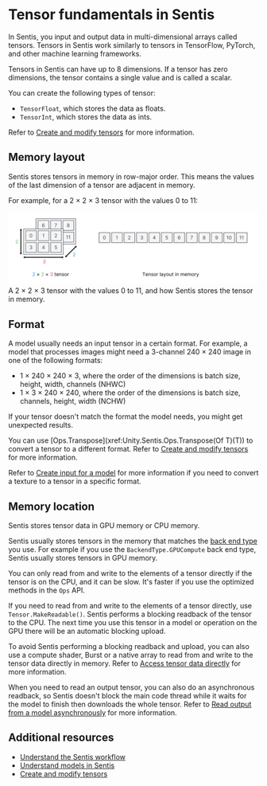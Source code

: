 # Tensor fundamentals in Sentis

In Sentis, you input and output data in multi-dimensional arrays called tensors. Tensors in Sentis work similarly to tensors in TensorFlow, PyTorch, and other machine learning frameworks.

Tensors in Sentis can have up to 8 dimensions. If a tensor has zero dimensions, the tensor contains a single value and is called a scalar.

You can create the following types of tensor:

- `TensorFloat`, which stores the data as floats.
- `TensorInt`, which stores the data as ints.

Refer to [Create and modify tensors](do-basic-tensor-operations.md) for more information.

## Memory layout

Sentis stores tensors in memory in row-major order. This means the values of the last dimension of a tensor are adjacent in memory.

For example, for a 2 × 2 × 3 tensor with the values 0 to 11:

![](images/tensor-memory-layout.svg)
A 2 × 2 × 3 tensor with the values 0 to 11, and how Sentis stores the tensor in memory.

## Format

A model usually needs an input tensor in a certain format. For example, a model that processes images might need a 3-channel 240 × 240 image in one of the following formats:

- 1 × 240 × 240 × 3, where the order of the dimensions is batch size, height, width, channels (NHWC)
- 1 × 3 × 240 × 240, where the order of the dimensions is batch size, channels, height, width (NCHW)

If your tensor doesn't match the format the model needs, you might get unexpected results. 

You can use [Ops.Transpose](xref:Unity.Sentis.Ops.Transpose(Of T)(T)) to convert a tensor to a different format. Refer to [Create and modify tensors](do-basic-tensor-operations.md) for more information.

Refer to [Create input for a model](create-an-input-tensor.md) for more information if you need to convert a texture to a tensor in a specific format.

## Memory location

Sentis stores tensor data in GPU memory or CPU memory.

Sentis usually stores tensors in the memory that matches the [back end type](create-an-engine.md#back-end-types) you use. For example if you use the `BackendType.GPUCompute` back end type, Sentis usually stores tensors in GPU memory.

You can only read from and write to the elements of a tensor directly if the tensor is on the CPU, and it can be slow. It's faster if you use the optimized methods in the `Ops` API.

If you need to read from and write to the elements of a tensor directly, use `Tensor.MakeReadable()`. Sentis performs a blocking readback of the tensor to the CPU. The next time you use this tensor in a model or operation on the GPU there will be an automatic blocking upload.   

To avoid Sentis performing a blocking readback and upload, you can also use a compute shader, Burst or a native array to read from and write to the tensor data directly in memory. Refer to [Access tensor data directly](access-tensor-data-directly.md) for more information.

When you need to read an output tensor, you can also do an asynchronous readback, so Sentis doesn't block the main code thread while it waits for the model to finish then downloads the whole tensor. Refer to [Read output from a model asynchronously](read-output-async.md) for more information.

## Additional resources

- [Understand the Sentis workflow](understand-sentis-workflow.md)
- [Understand models in Sentis](models-concept.md)
- [Create and modify tensors](do-basic-tensor-operations.md)

